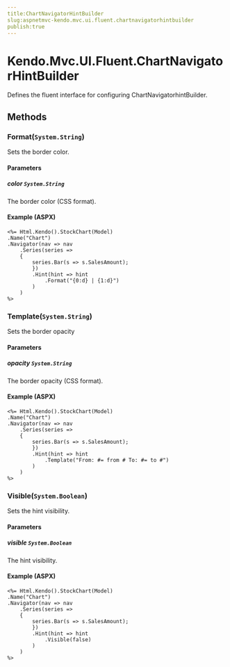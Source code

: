 ```yaml
---
title:ChartNavigatorHintBuilder
slug:aspnetmvc-kendo.mvc.ui.fluent.chartnavigatorhintbuilder
publish:true
---
```


# Kendo.Mvc.UI.Fluent.ChartNavigatorHintBuilder
Defines the fluent interface for configuring ChartNavigatorhintBuilder.



## Methods

### Format(`System.String`)
Sets the border color.


#### Parameters

##### color `System.String`
The border color (CSS format).




#### Example (ASPX)
    <%= Html.Kendo().StockChart(Model)
    .Name("Chart")
    .Navigator(nav => nav
        .Series(series =>
        {
            series.Bar(s => s.SalesAmount);
            })
            .Hint(hint => hint
                .Format("{0:d} | {1:d}")
            )
        )
    %>


### Template(`System.String`)
Sets the border opacity


#### Parameters

##### opacity `System.String`
The border opacity (CSS format).




#### Example (ASPX)
    <%= Html.Kendo().StockChart(Model)
    .Name("Chart")
    .Navigator(nav => nav
        .Series(series =>
        {
            series.Bar(s => s.SalesAmount);
            })
            .Hint(hint => hint
                .Template("From: #= from # To: #= to #")
            )
        )
    %>


### Visible(`System.Boolean`)
Sets the hint visibility.


#### Parameters

##### visible `System.Boolean`
The hint visibility.




#### Example (ASPX)
    <%= Html.Kendo().StockChart(Model)
    .Name("Chart")
    .Navigator(nav => nav
        .Series(series =>
        {
            series.Bar(s => s.SalesAmount);
            })
            .Hint(hint => hint
                .Visible(false)
            )
        )
    %>



